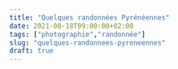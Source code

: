```yaml
---
title: "Quelques randonnées Pyrénéennes"
date: 2021-08-18T09:00:00+02:00
tags: ["photographie","randonnée"]
slug: "quelques-randonnees-pyreneennes"
draft: true
---
```

